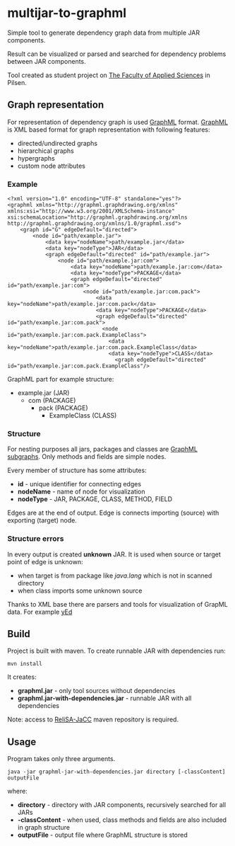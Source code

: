 # multijar-to-graphml
Simple tool to generate dependency graph data from multiple JAR components.

Result can be visualized or parsed and searched for dependency problems between JAR components.

Tool created as student project on [The Faculty of Applied Sciences](http://fav.zcu.cz) in Pilsen.

## Graph representation
For representation of dependency graph is used [GraphML](http://graphml.graphdrawing.org/primer/graphml-primer.html) format. [GraphML](http://graphml.graphdrawing.org/primer/graphml-primer.html) is XML based format for graph representation with following features:
- directed/undirected graphs
- hierarchical graphs
- hypergraphs
- custom node attributes

### Example
```
<?xml version="1.0" encoding="UTF-8" standalone="yes"?>
<graphml xmlns="http://graphml.graphdrawing.org/xmlns" xmlns:xsi="http://www.w3.org/2001/XMLSchema-instance" xsi:schemaLocation="http://graphml.graphdrawing.org/xmlns http://graphml.graphdrawing.org/xmlns/1.0/graphml.xsd">
    <graph id="G" edgeDefault="directed">
        <node id="path/example.jar">
            <data key="nodeName">path/example.jar</data>
            <data key="nodeType">JAR</data>
            <graph edgeDefault="directed" id="path/example.jar">
                <node id="path/example.jar:com">
                    <data key="nodeName">path/example.jar:com</data>
                    <data key="nodeType">PACKAGE</data>
                    <graph edgeDefault="directed" id="path/example.jar:com">
                        <node id="path/example.jar:com.pack">
                            <data key="nodeName">path/example.jar:com.pack</data>
                            <data key="nodeType">PACKAGE</data>
                            <graph edgeDefault="directed" id="path/example.jar:com.pack">
                              <node id="path/example.jar:com.pack.ExampleClass">
                                <data key="nodeName">path/example.jar:com.pack.ExampleClass</data>
                                <data key="nodeType">CLASS</data>
                                  <graph edgeDefault="directed" id="path/example.jar:com.pack.ExampleClass"/>
```

GraphML part for example structure:
- example.jar (JAR)
  - com (PACKAGE)
    - pack (PACKAGE)
      - ExampleClass (CLASS)

### Structure
For nesting purposes all jars, packages and classes are [GraphML subgraphs](http://graphml.graphdrawing.org/primer/graphml-primer.html#NHP). Only methods and fields are simple nodes.

Every member of structure has some attributes:
- **id** - unique identifier for connecting edges
- **nodeName** - name of node for visualization
- **nodeType** - JAR, PACKAGE, CLASS, METHOD, FIELD

Edges are at the end of output. Edge is connects importing (source) with exporting (target) node.

### Structure errors
In every output is created **unknown** JAR. It is used when source or target point of edge is unknown:
- when target is from package like *java.lang* which is not in scanned directory
- when class imports some unknown source


Thanks to XML base there are parsers and tools for visualization of GrapML data. For example [yEd](http://www.yworks.com/products/yed)

## Build
Project is built with maven. To create runnable JAR with dependencies run:
```
mvn install
```
 It creates:
 - **graphml.jar** - only tool sources without dependencies
 - **graphml.jar-with-dependencies.jar** - runnable JAR with all dependencies

Note: access to [ReliSA-JaCC](http://relisa-dev.kiv.zcu.cz/nexus/content/repositories/jacc-releases/) maven repository is required.

## Usage
Program takes only three arguments.
```
java -jar graphml-jar-with-dependencies.jar directory [-classContent] outputFile
```

where:
- **directory** - directory with JAR components, recursively searched for all JARs
- **-classContent** - when used, class methods and fields are also included in graph structure
- **outputFile** - output file where GraphML structure is stored
